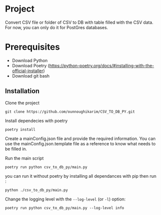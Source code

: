 # Project 

Convert CSV file or folder of CSV to DB with table filled with the CSV data. For now, you can only do it for PostGres databases. 

# Prerequisites

- Download Python 
- Download Poetry (https://python-poetry.org/docs/#installing-with-the-official-installer)
- Download git bash
## Installation

Clone the project 
```
git clone https://github.com/ounnoughikarim/CSV_TO_DB_PY.git
```
Install dependecies with poetry

```
poetry install
```
Create a mainConfig.json file and provide the required information. You can use the mainConfig.json.template file as a reference to know what needs to be filled in.


Run the main script
```
poetry run python csv_to_db_py/main.py
```

you can run it without poetry by installing all dependances with pip then run :
```
python ./csv_to_db_py/main.py
```

Change the logging level with the `--log-level` (or `-l`) option:

```
poetry run python csv_to_db_py/main.py --log-level info
```

